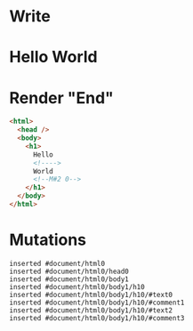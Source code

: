 # Write
  <body><h1>Hello <!>World<!M#2 0></h1></body>


# Render "End"
```html
<html>
  <head />
  <body>
    <h1>
      Hello 
      <!---->
      World
      <!--M#2 0-->
    </h1>
  </body>
</html>
```

# Mutations
```
inserted #document/html0
inserted #document/html0/head0
inserted #document/html0/body1
inserted #document/html0/body1/h10
inserted #document/html0/body1/h10/#text0
inserted #document/html0/body1/h10/#comment1
inserted #document/html0/body1/h10/#text2
inserted #document/html0/body1/h10/#comment3
```